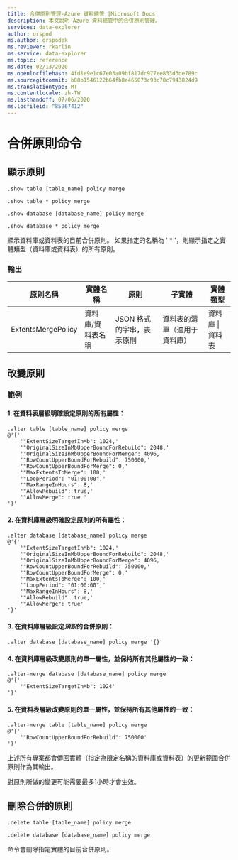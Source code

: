 ```yaml
---
title: 合併原則管理-Azure 資料總管 |Microsoft Docs
description: 本文說明 Azure 資料總管中的合併原則管理。
services: data-explorer
author: orspod
ms.author: orspodek
ms.reviewer: rkarlin
ms.service: data-explorer
ms.topic: reference
ms.date: 02/13/2020
ms.openlocfilehash: 4fd1e9e1c67e03a09bf817dc977ee833d3de789c
ms.sourcegitcommit: b08b1546122b64fb8e465073c93c78c7943824d9
ms.translationtype: MT
ms.contentlocale: zh-TW
ms.lasthandoff: 07/06/2020
ms.locfileid: "85967412"
---
```

# <a name="merge-policy-command"></a>合併原則命令

## <a name="show-policy"></a>顯示原則

```kusto
.show table [table_name] policy merge

.show table * policy merge

.show database [database_name] policy merge

.show database * policy merge
```

顯示資料庫或資料表的目前合併原則。
如果指定的名稱為 ' * '，則顯示指定之實體類型（資料庫或資料表）的所有原則。

### <a name="output"></a>輸出

|原則名稱 | 實體名稱 | 原則 | 子實體 | 實體類型
|---|---|---|---|---
|ExtentsMergePolicy | 資料庫/資料表名稱 | JSON 格式的字串，表示原則 | 資料表的清單（適用于資料庫）|資料庫 &#124; 資料表

## <a name="alter-policy"></a>改變原則

### <a name="examples"></a>範例

#### <a name="1-setting-all-properties-of-the-policy-explicitly-at-table-level"></a>1. 在資料表層級明確設定原則的所有屬性：

```kusto
.alter table [table_name] policy merge 
@'{'
    '"ExtentSizeTargetInMb": 1024,'
    '"OriginalSizeInMbUpperBoundForRebuild": 2048,'
    '"OriginalSizeInMbUpperBoundForMerge": 4096,'
    '"RowCountUpperBoundForRebuild": 750000,'
    '"RowCountUpperBoundForMerge": 0,'
    '"MaxExtentsToMerge": 100,'
    '"LoopPeriod": "01:00:00",'
    '"MaxRangeInHours": 8,'
    '"AllowRebuild": true,'
    '"AllowMerge": true '
'}'
```

#### <a name="2-setting-all-properties-of-the-policy-explicitly-at-database-level"></a>2. 在資料庫層級明確設定原則的所有屬性：

```kusto
.alter database [database_name] policy merge 
@'{'
    '"ExtentSizeTargetInMb": 1024,'
    '"OriginalSizeInMbUpperBoundForRebuild": 2048,'
    '"OriginalSizeInMbUpperBoundForMerge": 4096,'
    '"RowCountUpperBoundForRebuild": 750000,'
    '"RowCountUpperBoundForMerge": 0,'
    '"MaxExtentsToMerge": 100,'
    '"LoopPeriod": "01:00:00",'
    '"MaxRangeInHours": 8,'
    '"AllowRebuild": true,'
    '"AllowMerge": true'
'}'
```

#### <a name="3-setting-the-default-merge-policy-at-database-level"></a>3. 在資料庫層級設定*預設*的合併原則：

```kusto
.alter database [database_name] policy merge '{}'
```

#### <a name="4-altering-a-single-property-of-the-policy-at-database-level-keeping-all-other-properties-as-is"></a>4. 在資料庫層級改變原則的單一屬性，並保持所有其他屬性的一致：

```kusto
.alter-merge database [database_name] policy merge
@'{'
    '"ExtentSizeTargetInMb": 1024'
'}'
```

#### <a name="5-altering-a-single-property-of-the-policy-at-table-level-keeping-all-other-properties-as-is"></a>5. 在資料表層級改變原則的單一屬性，並保持所有其他屬性的一致：

```kusto
.alter-merge table [table_name] policy merge
@'{'
    '"RowCountUpperBoundForRebuild": 750000'
'}'
```

上述所有專案都會傳回實體（指定為限定名稱的資料庫或資料表）的更新範圍合併原則作為其輸出。

對原則所做的變更可能需要最多1小時才會生效。

## <a name="delete-policy-of-merge"></a>刪除合併的原則

```kusto
.delete table [table_name] policy merge

.delete database [database_name] policy merge

```

命令會刪除指定實體的目前合併原則。
